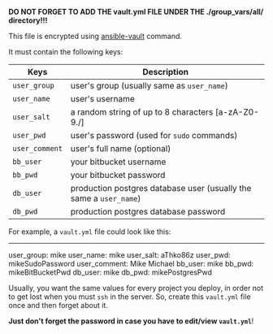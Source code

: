 **DO NOT FORGET TO ADD THE vault.yml FILE UNDER THE ./group_vars/all/ directory!!!**

This file is encrypted using [ansible-vault](https://docs.ansible.com/ansible/2.4/vault.html#creating-encrypted-files) command.

It must contain the following keys:

| Keys              | Description |
| ----------------- |-------------|
| `user_group`      | user's group (usually same as `user_name`) |
| `user_name`       | user's username |
| `user_salt`       | a random string of up to 8 characters [a-zA-Z0-9./] |
| `user_pwd`        | user's password (used for `sudo` commands) |
| `user_comment`    | user's full name (optional) |
| `bb_user`         | your bitbucket username |
| `bb_pwd`          | your bitbucket password |
| `db_user`         | production postgres database user (usually the same a `user_name`) |
| `db_pwd`          | production postgres database password |
    
For example, a `vault.yml` file could look like this:
    
---

user_group: mike
user_name: mike
user_salt: aThko86z
user_pwd: mikeSudoPassword
user_comment: Mike Michael
bb_user: mike
bb_pwd: mikeBitBucketPwd
db_user: mike
db_pwd: mikePostgresPwd
            
Usually, you want the same values for every project you deploy, in order not to get lost when you must `ssh` in the server. 
So, create this `vault.yml` file once and then forget about it. 

**Just don't forget the password in case you have to edit/view `vault.yml`**!

